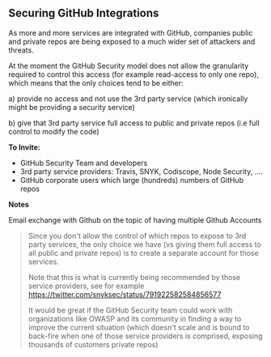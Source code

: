 ## Securing GitHub Integrations

As more and more services are integrated with GitHub, companies public and private repos are being exposed to a much wider set of attackers and threats.

At the moment the GitHub Security model does not allow the granularity required to control this access (for example read-access to only one repo), which means that the only choices tend to be either:

 a) provide no access and not use the 3rd party service (which ironically might be providing a security service)

 b) give that 3rd party service full access to public and private repos (i.e full control to modify the code)

**To Invite:**

* GitHub Security Team and developers
* 3rd party service providers: Travis, SNYK, Codiscope, Node Security, ....
* GitHub corporate users which large (hundreds) numbers of GitHub repos

**Notes**

Email exchange with Github on the topic of having multiple Github Accounts

> Since you don't allow the control of which repos to expose to 3rd party services, the only choice we have (vs giving them full access to all public and private repos) is to create a separate account for those services.
>
> Note that this is what is currently being recommended by those service providers, see for example https://twitter.com/snyksec/status/791922582584856577
>
>It would be great if the GitHub Security team could work with organizations like OWASP and its community in finding a way to improve the current situation (which doesn't scale and is bound to back-fire when one of those service providers is comprised, exposing thousands of customers private repos)
